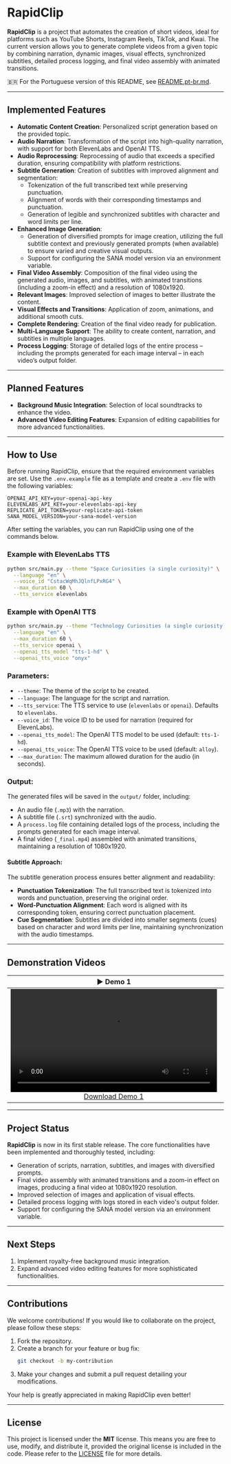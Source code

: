 # **RapidClip**

**RapidClip** is a project that automates the creation of short videos, ideal for platforms such as YouTube Shorts, Instagram Reels, TikTok, and Kwai. The current version allows you to generate complete videos from a given topic by combining narration, dynamic images, visual effects, synchronized subtitles, detailed process logging, and final video assembly with animated transitions.

🇧🇷 For the Portuguese version of this README, see [README.pt-br.md](README.pt-br.md).

---

## **Implemented Features**

- **Automatic Content Creation**: Personalized script generation based on the provided topic.
- **Audio Narration**: Transformation of the script into high-quality narration, with support for both ElevenLabs and OpenAI TTS.
- **Audio Reprocessing**: Reprocessing of audio that exceeds a specified duration, ensuring compatibility with platform restrictions.
- **Subtitle Generation**: Creation of subtitles with improved alignment and segmentation:
  - Tokenization of the full transcribed text while preserving punctuation.
  - Alignment of words with their corresponding timestamps and punctuation.
  - Generation of legible and synchronized subtitles with character and word limits per line.
- **Enhanced Image Generation**:
  - Generation of diversified prompts for image creation, utilizing the full subtitle context and previously generated prompts (when available) to ensure varied and creative visual outputs.
  - Support for configuring the SANA model version via an environment variable.
- **Final Video Assembly**: Composition of the final video using the generated audio, images, and subtitles, with animated transitions (including a zoom-in effect) and a resolution of 1080x1920.
- **Relevant Images**: Improved selection of images to better illustrate the content.
- **Visual Effects and Transitions**: Application of zoom, animations, and additional smooth cuts.
- **Complete Rendering**: Creation of the final video ready for publication.
- **Multi-Language Support**: The ability to create content, narration, and subtitles in multiple languages.
- **Process Logging**: Storage of detailed logs of the entire process – including the prompts generated for each image interval – in each video’s output folder.

---

## **Planned Features**

- **Background Music Integration**: Selection of local soundtracks to enhance the video.
- **Advanced Video Editing Features**: Expansion of editing capabilities for more advanced functionalities.

---

## **How to Use**

Before running RapidClip, ensure that the required environment variables are set. Use the `.env.example` file as a template and create a `.env` file with the following variables:

```plaintext
OPENAI_API_KEY=your-openai-api-key
ELEVENLABS_API_KEY=your-elevenlabs-api-key
REPLICATE_API_TOKEN=your-replicate-api-token
SANA_MODEL_VERSION=your-sana-model-version
```

After setting the variables, you can run RapidClip using one of the commands below.

### Example with ElevenLabs TTS

```bash
python src/main.py --theme "Space Curiosities (a single curiosity)" \
  --language "en" \
  --voice_id "CstacWqMhJQlnfLPxRG4" \
  --max_duration 60 \
  --tts_service elevenlabs
```

### Example with OpenAI TTS

```bash
python src/main.py --theme "Technology Curiosities (a single curiosity)" \
  --language "en" \
  --max_duration 60 \
  --tts_service openai \
  --openai_tts_model "tts-1-hd" \
  --openai_tts_voice "onyx"
```

### Parameters:
- `--theme`: The theme of the script to be created.
- `--language`: The language for the script and narration.
- `--tts_service`: The TTS service to use (`elevenlabs` or `openai`). Defaults to `elevenlabs`.
- `--voice_id`: The voice ID to be used for narration (required for ElevenLabs).
- `--openai_tts_model`: The OpenAI TTS model to be used (default: `tts-1-hd`).
- `--openai_tts_voice`: The OpenAI TTS voice to be used (default: `alloy`).
- `--max_duration`: The maximum allowed duration for the audio (in seconds).

### Output:
The generated files will be saved in the `output/` folder, including:
- An audio file (`.mp3`) with the narration.
- A subtitle file (`.srt`) synchronized with the audio.
- A `process.log` file containing detailed logs of the process, including the prompts generated for each image interval.
- A final video (`_final.mp4`) assembled with animated transitions, maintaining a resolution of 1080x1920.

#### Subtitle Approach:
The subtitle generation process ensures better alignment and readability:
- **Punctuation Tokenization**: The full transcribed text is tokenized into words and punctuation, preserving the original order.
- **Word-Punctuation Alignment**: Each word is aligned with its corresponding token, ensuring correct punctuation placement.
- **Cue Segmentation**: Subtitles are divided into smaller segments (cues) based on character and word limits per line, maintaining synchronization with the audio timestamps.

---

## **Demonstration Videos**

<table>
  <thead>
    <tr>
      <th align="center"><g-emoji alias="arrow_forward">▶️</g-emoji> Demo 1</th>
      <th align="center"><g-emoji alias="arrow_forward">▶️</g-emoji> Demo 2</th>
    </tr>
  </thead>
  <tbody>
    <tr>
      <td align="center">
        <video controls width="480">
          <source src="https://raw.githubusercontent.com/itallonardi/rapidclip-generator/main/demos/en/space.mp4" type="video/mp4">
          Your browser does not support the video element.
        </video>
        <br>
        <a href="https://raw.githubusercontent.com/itallonardi/rapidclip-generator/main/demos/en/space.mp4" download>Download Demo 1</a>
      </td>
      <td align="center">
        <video controls width="480">
          <source src="https://raw.githubusercontent.com/itallonardi/rapidclip-generator/main/demos/en/technology.mp4" type="video/mp4">
          Your browser does not support the video element.
        </video>
        <br>
        <a href="https://raw.githubusercontent.com/itallonardi/rapidclip-generator/main/demos/en/technology.mp4" download>Download Demo 2</a>
      </td>
    </tr>
  </tbody>
</table>


---

## **Project Status**

**RapidClip** is now in its first stable release. The core functionalities have been implemented and thoroughly tested, including:
- Generation of scripts, narration, subtitles, and images with diversified prompts.
- Final video assembly with animated transitions and a zoom-in effect on images, producing a final video at 1080x1920 resolution.
- Improved selection of images and application of visual effects.
- Detailed process logging with logs stored in each video's output folder.
- Support for configuring the SANA model version via an environment variable.

---

## **Next Steps**

1. Implement royalty-free background music integration.
2. Expand advanced video editing features for more sophisticated functionalities.

---

## **Contributions**

We welcome contributions! If you would like to collaborate on the project, please follow these steps:

1. Fork the repository.
2. Create a branch for your feature or bug fix:
   ```bash
   git checkout -b my-contribution
   ```
3. Make your changes and submit a pull request detailing your modifications.

Your help is greatly appreciated in making RapidClip even better!

---

## **License**

This project is licensed under the **MIT** license. This means you are free to use, modify, and distribute it, provided the original license is included in the code. Please refer to the [LICENSE](LICENSE) file for more details.
